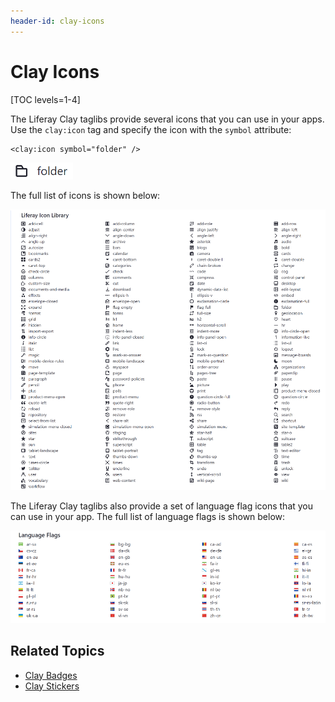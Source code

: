 ```yaml
---
header-id: clay-icons
---
```


# Clay Icons

[TOC levels=1-4]

The Liferay Clay taglibs provide several icons that you can use in your apps. 
Use the `clay:icon` tag and specify the icon with the `symbol` attribute:

```markup
<clay:icon symbol="folder" />
```

![Figure 1: You can include icons in your app with the Clay taglib.](../../../../images/clay-taglib-icon-folder.png)

The full list of icons is shown below:

![Figure 2: The Clay taglib gives you access to several @product@ icons.](../../../../images/clay-taglib-icon-library.png)

The Liferay Clay taglibs also provide a set of language flag icons that you can 
use in your app. The full list of language flags is shown below:

![Figure 3: You can include language flags in your apps.](../../../../images/clay-taglib-icon-language-flags.png)

## Related Topics

- [Clay Badges](/docs/7-2/reference/-/knowledge_base/r/clay-badges)
- [Clay Stickers](/docs/7-2/reference/-/knowledge_base/r/clay-stickers)
